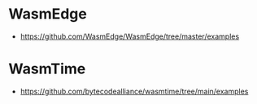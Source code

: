 # WasmEdge

- https://github.com/WasmEdge/WasmEdge/tree/master/examples

# WasmTime

- https://github.com/bytecodealliance/wasmtime/tree/main/examples

